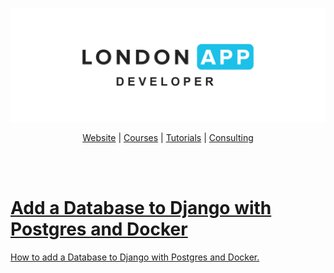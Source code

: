 ![London App Developer](./banner.svg)

<div align="center">
    <a href="https://londonappdeveloper.com">Website</a> |
    <a href="https://londonappdeveloper.teachable.com/">Courses</a> |
    <a href="https://londonappdeveloper.com/tutorials/">Tutorials</a> |
    <a href="https://londonappdeveloper.com/consulting/">Consulting
</div>

<br /><br >

# Add a Database to Django with Postgres and Docker

How to add a Database to Django with Postgres and Docker.
